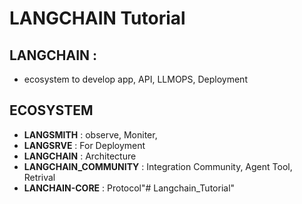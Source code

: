 #  LANGCHAIN Tutorial

## LANGCHAIN : 
 - ecosystem to develop app, API, LLMOPS, Deployment

 ## ECOSYSTEM
  - **LANGSMITH** : observe, Moniter, 
  - **LANGSRVE** : For Deployment
  - **LANGCHAIN** : Architecture
   - **LANGCHAIN_COMMUNITY** : Integration Community, Agent Tool, Retrival
  - **LANCHAIN-CORE** : Protocol"# Langchain_Tutorial" 
